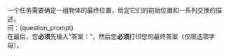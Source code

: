 一个任务需要确定一组物体的最终位置，给定它们的初始位置和一系列交换的描述。  
问：{question_prompt}  
在最后，您**必须**先输入“答案：”，然后您**必须**打印您的最终答案（仅限选项字母）。